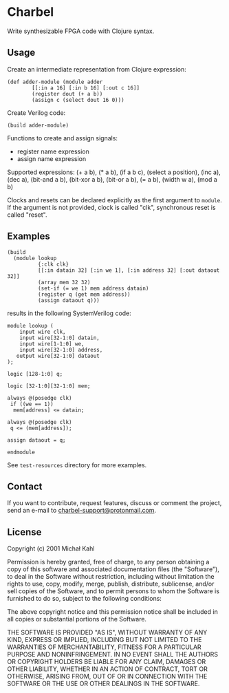 # Charbel

Write synthesizable FPGA code with Clojure syntax.

## Usage

Create an intermediate representation from Clojure expression:

    (def adder-module (module adder
            [[:in a 16] [:in b 16] [:out c 16]]
            (register dout (+ a b))
            (assign c (select dout 16 0)))

Create Verilog code:

    (build adder-module)

Functions to create and assign signals:
* register name expression
* assign name expression

Supported expressions:
(+ a b), (* a b), (if a b c), (select a position),
(inc a), (dec a), (bit-and a b), (bit-xor a b),
(bit-or a b), (= a b), (width w a), (mod a b)

Clocks and resets can be declared explicitly as the first
argument to `module`. If the argument is not provided,
clock is called "clk", synchronous reset is called "reset".

## Examples

    (build
      (module lookup
              {:clk clk}
              [[:in datain 32] [:in we 1], [:in address 32] [:out dataout 32]]
              (array mem 32 32)
              (set-if (= we 1) mem address datain)
              (register q (get mem address))
              (assign dataout q)))

results in the following SystemVerilog code:

    module lookup (
        input wire clk,
        input wire[32-1:0] datain,
        input wire[1-1:0] we,
        input wire[32-1:0] address,
       output wire[32-1:0] dataout
    );
    
    logic [128-1:0] q;
    
    logic [32-1:0][32-1:0] mem;
    
    always @(posedge clk)
     if ((we == 1))
      mem[address] <= datain;
    
    always @(posedge clk)
     q <= (mem[address]);
    
    assign dataout = q;

    endmodule

See `test-resources` directory for more examples.

## Contact

If you want to contribute, request features, discuss or comment the project, send an e-mail to [charbel-support@protonmail.com](mailto:charbel-support@protonmail.com).

## License

Copyright (c) 2001 Michał Kahl

Permission is hereby granted, free of charge, to any person obtaining a copy of this software and associated documentation files (the "Software"), to deal in the Software without restriction, including without limitation the rights to use, copy, modify, merge, publish, distribute, sublicense, and/or sell copies of the Software, and to permit persons to whom the Software is furnished to do so, subject to the following conditions:

The above copyright notice and this permission notice shall be included in all copies or substantial portions of the Software.

THE SOFTWARE IS PROVIDED "AS IS", WITHOUT WARRANTY OF ANY KIND, EXPRESS OR IMPLIED, INCLUDING BUT NOT LIMITED TO THE WARRANTIES OF MERCHANTABILITY, FITNESS FOR A PARTICULAR PURPOSE AND NONINFRINGEMENT. IN NO EVENT SHALL THE AUTHORS OR COPYRIGHT HOLDERS BE LIABLE FOR ANY CLAIM, DAMAGES OR OTHER LIABILITY, WHETHER IN AN ACTION OF CONTRACT, TORT OR OTHERWISE, ARISING FROM, OUT OF OR IN CONNECTION WITH THE SOFTWARE OR THE USE OR OTHER DEALINGS IN THE SOFTWARE.
 
